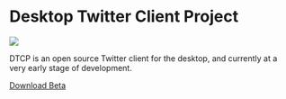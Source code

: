# Desktop Twitter Client Project

![](http://p.ikemi.org/556ae790b96c2.jpg)

DTCP is an open source Twitter client for the desktop, and currently at a very early stage of development.

[Download Beta](https://github.com/alchen/DTCP/releases/download/v0.2.1/DTCP.zip)
